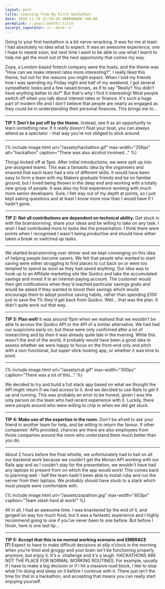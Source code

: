 ```yaml
---
layout: post
title: Learning from My First Hackathon 
date: 2016-11-19 21:56:35.000000000 +00:00
permalink: /:year/:month/:title
excerpt_separator: <!--more-->
---
```

Going to your first hackathon is a bit nerve-wracking. It was for me at least. I had absolutely no idea what to expect. It was an awesome experience, one I hope to repeat soon, but next time I want to be able to use what I learnt to help me get the most out of the next opportunity that comes my way.

<!--more-->

Zopa, a London-based fintech company were the hosts, and the theme was "How can we make interest rates more interesting?". I really liked this theme, but not for the reasons you might expect. When I told my friends how I was spending my Friday night and half of my weekend, I got several sympathetic looks and a few raised brows, as if to say "Really? You didn't have anything better to do?" But that's <em>why</em> I find it interesting! Most people switch off when you talk about interest rates or finance. It's such a huge part of modern life and I don't believe that people are nearly as engaged as they could be in understanding their personal finances. This brings me to...
<hr />
<b>TIP 1: Don't be put off by the theme. </b>Instead, see it as an opportunity to learn something new. If it <em>really</em> doesn't float your boat, you can always attend as a spectator - that way you're not obliged to stick around.
<hr />

{% include image.html url="/assets/hackathon.gif" max-width="356px" alt="hackathon" caption="There was also alcohol involved..." %}

Things kicked off at 5pm. After initial introductions, we were split up into pre-assigned teams. This was a fantastic idea by the organisers and ensured that each team had a mix of different skills. It would have been easy to form a team with my Makers graduate friends and be on familiar ground, but I loved being thrown in the deep end and working with a totally new group of people. It was also my first experience working with much more senior developers. Sure, I felt way out of my depth at points, so I just kept asking questions and at least I know more now than I would have if I hadn't gone.
<hr />
<b>TIP 2: Not all contributions are dependent on technical ability. </b>Get stuck in with the brainstorming, share your ideas and be willing to take on any task. I wish I had contributed more to tasks like the presentation. I think there were points when I recognised I wasn't being productive and should have either taken a break or switched up tasks.
<hr />
We started brainstorming over dinner and we kept converging on this idea of helping people become savers. We felt that people who wanted to start saving were either struggling to find places to cut back on or were too tempted to spend as soon as they had saved anything. Our idea was to hook up to an Affiliate marketing site like Quidco and take the accumulated savings and invest it in an interest-paying account. The customer would then get notifications when they'd reached particular savings goals and would be asked if they wanted to boost their savings which would encourage them to adopt positive saving habits, rather than spending £100 just to save the 1% they'd get back from Quidco.
Well... that was the plan. It didn't quite work out that way.
<hr />
<b>TIP 3: Plan well! </b>It was around 11pm when we realised that we wouldn't be able to access the Quidco API or the API of a similar alternative. We had had our suspicions early on, but these were only confirmed after a lot of researching and by then it was already quite late in the evening. While this wasn't the end of the world, it probably would have been a good idea to assess whether we were happy to focus on the front-end only and pitch with a non-functional, but super-slick-looking app, or whether it was time to pivot.
<hr />

{% include image.html url="/assets/cat.gif" max-width="300px" caption="There was a lot of this..." %}

We decided to try and build a full stack app based on what we thought the API might return if we had access to it. And we decided to use Rails to get it up and running. This was probably an error to be honest, given I was the only person on the team who had recent experience with it. Luckily, there were people around who were willing to chip in when we did get stuck.
<hr />
<b>TIP 4: Make use of the expertise in the room. </b>Don't be afraid to ask your friend in another team for help, and be willing to return the favour. If other companies' APIs provided, chances are there are also employees from those companies around the room who understand them much better than you do.
<hr />
About 2 hours before the final whistle, we unfortunately had to bail on all our backend work because we couldn't get the Monzo API working with our Rails app and as I couldn't stay for the presentation, we wouldn't have had any laptops to present from on which the app would work! This comes back to planning well - half the team hadn't been able to install ruby and run the server from their laptops. We probably should have stuck to a stack which most people were comfortable with.

{% include image.html url="/assets/zopathon.jpg" max-width="403px" caption="Team stash hard at work!" %}

All in all, I had an awesome time. I was knackered by the end of it, and gorged on way too much food, but it was a fantastic experience and I highly recommend going to one if you've never been to one before. But before I finish, here is one last tip...
<hr />
<b>TIP 5: Accept that this is no normal working scenario and EMBRACE IT! </b>Expect to have to make difficult decisions at silly o'clock in the morning when you're tired and groggy and your brain isn't be functioning properly anymore, but enjoy it. It's a  challenge and it's a laugh. HACKATHONS ARE NOT THE PLACE FOR NORMAL WORKING ROUTINES. For example, usually if I have to make a big decision or if I hit a massive road block, I like to stop what I'm doing and sleep on it before I continue with it. There just isn't the time for that in a hackathon, and accepting that means you can really start enjoying yourself.

